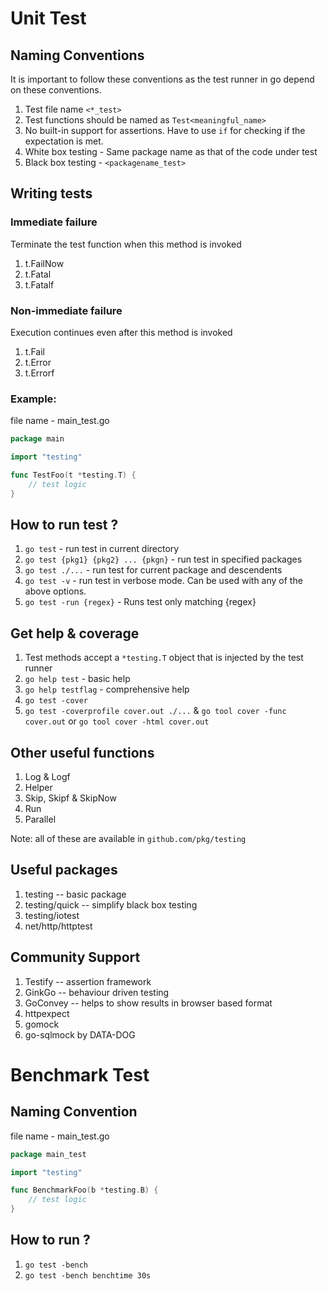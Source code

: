 # Unit Test
## Naming Conventions
It is important to follow these conventions as the test runner in go depend on these conventions.
1. Test file name `<*_test>`
2. Test functions should be named as `Test<meaningful_name>`
3. No built-in support for assertions. Have to use `if` for checking if the expectation is met.
4. White box testing - Same package name as that of the code under test
5. Black box testing - `<packagename_test>`

## Writing tests
### Immediate failure
Terminate the test function when this method is invoked
1. t.FailNow
2. t.Fatal
3. t.Fatalf

### Non-immediate failure
Execution continues even  after this method is invoked
1. t.Fail
2. t.Error
3. t.Errorf

### Example:
file name - main_test.go

```go
package main

import "testing"

func TestFoo(t *testing.T) {
	// test logic
}
```

## How to run test ?
1. `go test` - run test in current directory
2. `go test {pkg1} {pkg2} ... {pkgn}` - run test in specified packages
3. `go test ./...` - run test for current package and descendents
4. `go test -v` - run test in verbose mode. Can be used with any of the above options.
5. `go test -run {regex}` - Runs test only matching {regex}


## Get help & coverage
1. Test methods accept a `*testing.T` object that is injected by the test runner
2. `go help test` - basic help
3. `go help testflag` - comprehensive help
4. `go test -cover`
5. `go test -coverprofile cover.out ./...` & `go tool cover -func cover.out` or `go tool cover -html cover.out`

## Other useful functions
1. Log & Logf
2. Helper
3. Skip, Skipf & SkipNow
4. Run
5. Parallel

Note: all of these are available in `github.com/pkg/testing`

## Useful packages
1. testing -- basic package
2. testing/quick -- simplify black box testing
3. testing/iotest 
4. net/http/httptest

## Community Support 
1. Testify -- assertion framework
2. GinkGo -- behaviour driven testing
3. GoConvey -- helps to show results in browser based format
4. httpexpect
5. gomock
6. go-sqlmock by DATA-DOG

# Benchmark Test
## Naming Convention
file name - main_test.go

```go
package main_test

import "testing"

func BenchmarkFoo(b *testing.B) {
	// test logic
}
```

## How to run ?
1. `go test -bench`
2. `go test -bench benchtime 30s`
